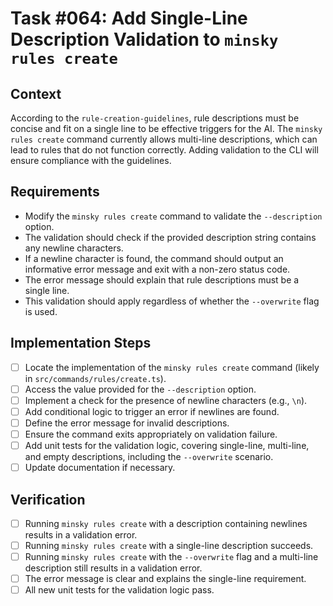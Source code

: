 # Task #064: Add Single-Line Description Validation to `minsky rules create`

## Context
According to the `rule-creation-guidelines`, rule descriptions must be concise and fit on a single line to be effective triggers for the AI. The `minsky rules create` command currently allows multi-line descriptions, which can lead to rules that do not function correctly. Adding validation to the CLI will ensure compliance with the guidelines.

## Requirements
- Modify the `minsky rules create` command to validate the `--description` option.
- The validation should check if the provided description string contains any newline characters.
- If a newline character is found, the command should output an informative error message and exit with a non-zero status code.
- The error message should explain that rule descriptions must be a single line.
- This validation should apply regardless of whether the `--overwrite` flag is used.

## Implementation Steps
- [ ] Locate the implementation of the `minsky rules create` command (likely in `src/commands/rules/create.ts`).
- [ ] Access the value provided for the `--description` option.
- [ ] Implement a check for the presence of newline characters (e.g., `\n`).
- [ ] Add conditional logic to trigger an error if newlines are found.
- [ ] Define the error message for invalid descriptions.
- [ ] Ensure the command exits appropriately on validation failure.
- [ ] Add unit tests for the validation logic, covering single-line, multi-line, and empty descriptions, including the `--overwrite` scenario.
- [ ] Update documentation if necessary.

## Verification
- [ ] Running `minsky rules create` with a description containing newlines results in a validation error.
- [ ] Running `minsky rules create` with a single-line description succeeds.
- [ ] Running `minsky rules create` with the `--overwrite` flag and a multi-line description still results in a validation error.
- [ ] The error message is clear and explains the single-line requirement.
- [ ] All new unit tests for the validation logic pass. 
